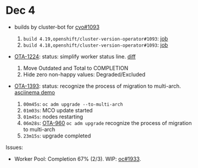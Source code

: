 # Dec 4

* builds by cluster-bot for [cvo#1093](https://github.com/openshift/oc/pull/1933)
  1. `build 4.19,openshift/cluster-version-operator#1093`: [job](https://prow.ci.openshift.org/view/gs/test-platform-results/logs/release-openshift-origin-installer-launch-aws-modern/1863693760852922368)
  2. `build 4.18,openshift/cluster-version-operator#1093`: [job](https://prow.ci.openshift.org/view/gs/test-platform-results/logs/release-openshift-origin-installer-launch-aws-modern/1863690003989663744)


* [OTA-1224](https://issues.redhat.com/browse/OTA-1224): status: simplify worker status line. [diff](https://github.com/openshift/oc/pull/1915/files#diff-62ba76b905a1f503936bc1d24ffb4e585fddfe75f1a4d4092a5b0257bac212b2R17)

  1. Move Outdated and Total to COMPLETION
  2. Hide zero non-happy values: Degraded/Excluded
  
* [OTA-1393](https://issues.redhat.com/browse/OTA-1393): status: recognize the process of migration to multi-arch. [asciinema demo](https://asciinema.org/a/vpYdHGGko6XvPdFh0wJQEvr1i)

  1. `00m45s`: `oc adm upgrade --to-multi-arch`
  2. `01m03s`: MCO update started
  3. `01m45s`: nodes restarting
  4. `06m28s`: [OTA-960](https://issues.redhat.com/browse/OTA-960) `oc adm upgrade` recognize the process of migration to multi-arch
  5. `23m15s`: upgrade completed

Issues: 
* Worker Pool: Completion 67% (2/3). WIP: [oc#1933](https://github.com/openshift/oc/pull/1933).
